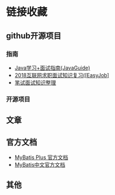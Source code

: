 # 链接收藏



## github开源项目

### 指南

+ [Java学习+面试指南(JavaGuide)](https://github.com/Snailclimb/JavaGuide)
+ [2018互联网求职面试知识复习([EasyJob]](https://github.com/it-interview/EasyJob)
+ [笔试面试知识整理](https://hit-alibaba.github.io/interview/index.html)

### 开源项目





## 文章





## 官方文档

+ [MyBatis Plus 官方文档](https://mp.baomidou.com/guide/)
+ [MyBatis中文官方文档](http://www.mybatis.org/mybatis-3/zh/)



## 其他